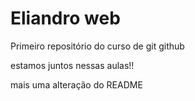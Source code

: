 # Eliandro web
 Primeiro repositório do curso de git github
 
 estamos juntos nessas aulas!!

mais uma alteração do README

